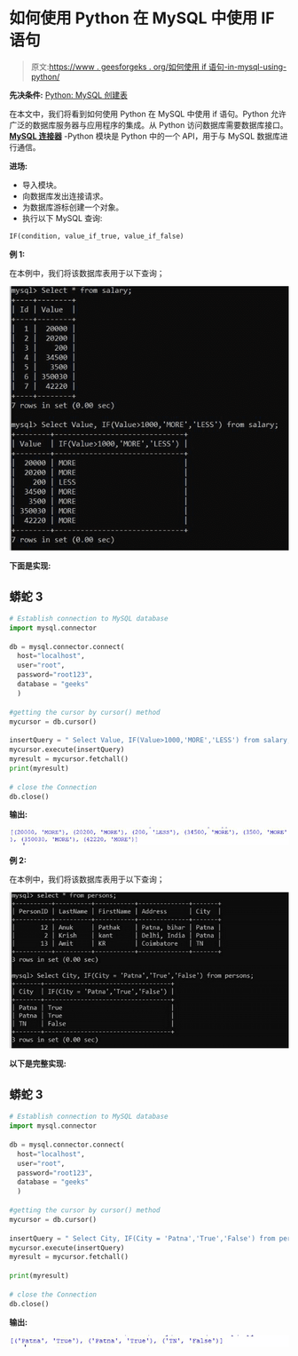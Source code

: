 # 如何使用 Python 在 MySQL 中使用 IF 语句

> 原文:[https://www . geesforgeks . org/如何使用 if 语句-in-mysql-using-python/](https://www.geeksforgeeks.org/how-to-use-if-statement-in-mysql-using-python/)

**先决条件:** [Python: MySQL 创建表](https://www.geeksforgeeks.org/python-mysql-create-table/)

在本文中，我们将看到如何使用 Python 在 MySQL 中使用 if 语句。Python 允许广泛的数据库服务器与应用程序的集成。从 Python 访问数据库需要数据库接口。 [**MySQL 连接器**](https://www.geeksforgeeks.org/mysql-connector-python-module-in-python/) -Python 模块是 Python 中的一个 API，用于与 MySQL 数据库进行通信。

**进场:**

*   导入模块。
*   向数据库发出连接请求。
*   为数据库游标创建一个对象。
*   执行以下 MySQL 查询:

```py
IF(condition, value_if_true, value_if_false)
```

**例 1:**

在本例中，我们将该数据库表用于以下查询；

![](img/5f8275e005ab512712ce09a0bcd8fa7b.png)

**下面是实现:**

## 蟒蛇 3

```py
# Establish connection to MySQL database
import mysql.connector

db = mysql.connector.connect(
  host="localhost",
  user="root",
  password="root123",
  database = "geeks"
  )

#getting the cursor by cursor() method
mycursor = db.cursor()

insertQuery = " Select Value, IF(Value>1000,'MORE','LESS') from salary;"
mycursor.execute(insertQuery)
myresult = mycursor.fetchall()
print(myresult)

# close the Connection
db.close()
```

**输出:**

![](img/882a6f77dd63ec268488145e51a0ad3c.png)

**例 2:**

在本例中，我们将该数据库表用于以下查询；

![](img/3410c30c88ff155159b9d80bd13238e3.png)

**以下是完整实现:**

## 蟒蛇 3

```py
# Establish connection to MySQL database
import mysql.connector

db = mysql.connector.connect(
  host="localhost",
  user="root",
  password="root123",
  database = "geeks"
  )

#getting the cursor by cursor() method
mycursor = db.cursor()

insertQuery = " Select City, IF(City = 'Patna','True','False') from persons;"
mycursor.execute(insertQuery)
myresult = mycursor.fetchall()

print(myresult)

# close the Connection
db.close()
```

**输出:**

![](img/881fe425263b42305cf1771d86088a2c.png)